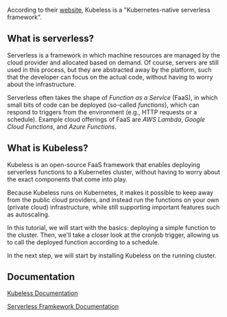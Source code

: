According to their [website](https://kubeless.io/), Kubeless is a "Kubernetes-native serverless framework".

## What is serverless?

Serverless is a framework in which machine resources are managed by the cloud provider and allocated based on demand. Of course, servers are still used in this process, but they are abstracted away by the platform, such that the developer can focus on the actual code, without having to worry about the infrastructure.

Serverless often takes the shape of *Function as a Service* (FaaS), in which small bits of code can be deployed (so-called *functions*), which can respond to triggers from the environment (e.g., HTTP requests or a schedule). Example cloud offerings of FaaS are _AWS Lambda_, _Google Cloud Functions_, and _Azure Functions_.

## What is Kubeless?

Kubeless is an open-source FaaS framework that enables deploying serverless functions to a Kubernetes cluster, without having to worry about the exact components that come into play.

Because Kubeless runs on Kubernetes, it makes it possible to keep away from the public cloud providers, and instead run the functions on your own (private cloud) infrastructure, while still supporting important features such as autoscaling.

In this tutorial, we will start with the basics: deploying a simple function to the cluster. Then, we'll take a closer look at the cronjob trigger, allowing us to call the deployed function according to a schedule.

In the next step, we will start by installing Kubeless on the running cluster.


## Documentation
[Kubeless Documentation](https://kubeless.io/docs/)

[Serverless Framkework Documentation](https://www.serverless.com/framework/docs/)
